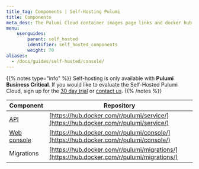 ```yaml
---
title_tag: Components | Self-Hosting Pulumi
title: Components
meta_desc: The Pulumi Cloud container images page links and docker hub links.
menu:
    userguides:
        parent: self_hosted
        identifier: self_hosted_components
        weight: 70
aliases:
  - /docs/guides/self-hosted/console/
---
```


{{% notes type="info" %}}
Self-hosting is only available with **Pulumi Business Critical**. If you would like to evaluate the Self-Hosted Pulumi Cloud, sign up for the [30 day trial](/product/self-hosted#self-hosted-trial) or [contact us](/contact/).
{{% /notes %}}

| Component | Repository |
| --------- | ---------- |
| [API](/docs/guides/self-hosted/components/api/) | [https://hub.docker.com/r/pulumi/service/](https://hub.docker.com/r/pulumi/service/) |
| [Web console](/docs/guides/self-hosted/components/console/) |	[https://hub.docker.com/r/pulumi/console/](https://hub.docker.com/r/pulumi/console/) |
| Migrations | [https://hub.docker.com/r/pulumi/migrations/](https://hub.docker.com/r/pulumi/migrations/) |
